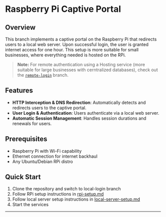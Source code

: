 # Raspberry Pi Captive Portal

## Overview
This branch implements a captive portal on the Raspberry Pi that redirects users to a local web server. Upon successful login, the user is granted internet access for one hour. This setup is more suitable for small businesses, where everything needed is hosted on the RPi.

> **Note:** For remote authentication using a Hosting service (more suitable for large businesses with cerntralized databases), check out the [`remote-login`](../remote-login/README.md) branch.

## Features
- **HTTP Interception & DNS Redirection**: Automatically detects and redirects users to the captive portal.
- **User Login & Authentication**: Users authenticate via a local web server.
- **Automatic Session Management**: Handles session durations and renewals for users.

## Prerequisites
- Raspberry Pi with Wi-Fi capability
- Ethernet connection for internet backhaul
- Any Ubuntu/Debian RPi distro

## Quick Start
1. Clone the repository and switch to local-login branch
2. Follow RPi setup instructions in [rpi-setup.md](rpi-setup.md)
3. Follow local server setup instructions in [local-server-setup.md](https://github.com/ganainy/raspberrypi-captive-portal/blob/local-captive/local-website/local-server-setup.md)
4. Start the services
---
